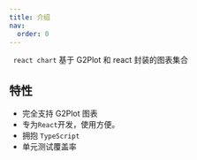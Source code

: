 ```yaml
---
title: 介绍
nav:
  order: 0
---
```


` react chart` 基于 G2Plot 和 react 封装的图表集合

## 特性

- 完全支持 G2Plot 图表
- 专为`React`开发，使用方便。
- 拥抱 `TypeScript`
- 单元测试覆盖率
